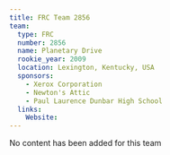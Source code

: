 ```yaml
---
title: FRC Team 2856
team:
  type: FRC
  number: 2856
  name: Planetary Drive
  rookie_year: 2009
  location: Lexington, Kentucky, USA
  sponsors:
    - Xerox Corporation
    - Newton's Attic
    - Paul Laurence Dunbar High School
  links:
    Website: 
---
```

No content has been added for this team